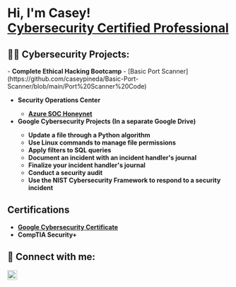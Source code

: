 <h1>Hi, I'm Casey! <br/><a href="https://github.com/caseypineda" <a href="https://www.linkedin.com/in/caseypineda/">Cybersecurity Certified Professional</a>

<h2>👨‍💻 Cybersecurity Projects:</h2>
- <b>Complete Ethical Hacking Bootcamp</b>
  - [Basic Port Scanner](https://github.com/caseypineda/Basic-Port-Scanner/blob/main/Port%20Scanner%20Code)
  
- <b>Security Operations Center<b>
  - [Azure SOC Honeynet](https://github.com/caseypineda/Azure-SOC-Honeynet-Project)
- <b>Google Cybersecurity Projects (In a separate Google Drive)
  - Update a file through a Python algorithm
  - Use Linux commands to manage file permissions
  - Apply filters to SQL queries
  - Document an incident with an incident handler's journal
  - Finalize your incident handler's journal
  - Conduct a security audit
  - Use the NIST Cybersecurity Framework to respond to a security incident

<h2> Certifications </h2>

- [Google Cybersecurity Certificate](https://coursera.org/share/f2f5900e0ce60cf6cf2491a838705077)
- CompTIA Security+

<h2> 🤳 Connect with me:</h2>

[<img align="left" alt="CaseyPineda | LinkedIn" width="22px" src="https://cdn.jsdelivr.net/npm/simple-icons@v3/icons/linkedin.svg" />][linkedin]

[linkedin]: https://linkedin.com/in/caseypineda

<!--
**caseypineda** is a ✨ _special_ ✨ repository because its `README.md` (this file) appears on your GitHub profile.

Here are some ideas to get you started:

- 🔭 I’m currently working on ...
- 🌱 I’m currently learning ...
- 👯 I’m looking to collaborate on ...
- 🤔 I’m looking for help with ...
- 💬 Ask me about ...
- 📫 How to reach me: ...
- 😄 Pronouns: ...
- ⚡ Fun fact: ...
<h2>📺 Popular YouTube Videos</h2> (Do this one at a later date on my job account.)
-->
